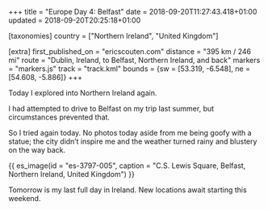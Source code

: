 +++
title = "Europe Day 4: Belfast"
date = 2018-09-20T11:27:43.418+01:00
updated = 2018-09-20T20:25:18+01:00

[taxonomies]
country = ["Northern Ireland", "United Kingdom"]

[extra]
first_published_on = "ericscouten.com"
distance = "395 km / 246 mi"
route = "Dublin, Ireland, to Belfast, Northern Ireland, and back"
markers = "markers.js"
track = "track.kml"
bounds = {sw = [53.319, -6.548], ne = [54.608, -5.886]}
+++

Today I explored into Northern Ireland again.

<!-- more -->

I had attempted to drive to Belfast on my trip last summer, but circumstances prevented that.

So I tried again today. No photos today aside from me being goofy with a statue; the city didn’t inspire me and the weather turned rainy and blustery on the way back.

{{ es_image(id = "es-3797-005", caption = "C.S. Lewis Square, Belfast, Northern Ireland, United Kingdom") }}

Tomorrow is my last full day in Ireland. New locations await starting this weekend.
